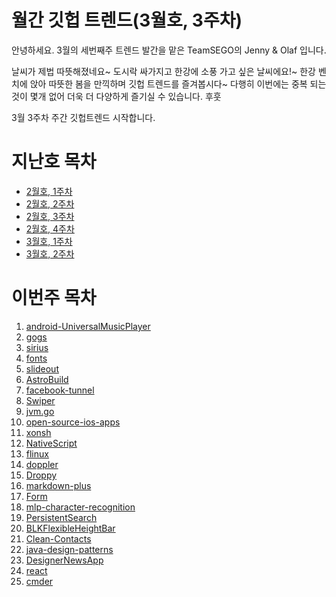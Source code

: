 # 월간 깃헙 트렌드(3월호, 3주차)

안녕하세요.
3월의 세번째주 트렌드 발간을 맡은 TeamSEGO의 Jenny & Olaf 입니다. 

날씨가 제법 따뜻해졌네요~
도시락 싸가지고 한강에 소풍 가고 싶은 날씨에요!~
한강 벤치에 앉아 따뜻한 봄을 만끽하며 깃헙 트렌드를 즐겨봅시다~ 
다행히 이번에는 중복 되는것이 몇개 없어 더욱 더 다양하게 즐기실 수 있습니다. 후훗

3월 3주차 주간 깃헙트렌드 시작합니다.


# 지난호 목차

* [2월호, 1주차](http://teamsego.github.io/github-trend-kr/#/201502-1)
* [2월호, 2주차](http://teamsego.github.io/github-trend-kr/#/201502-2)
* [2월호, 3주차](http://teamsego.github.io/github-trend-kr/#/201502-3)
* [2월호, 4주차](http://teamsego.github.io/github-trend-kr/#/201502-4)
* [3월호, 1주차](http://teamsego.github.io/github-trend-kr/#/201503-1)
* [3월호, 2주차](http://teamsego.github.io/github-trend-kr/#/201503-2)

# 이번주 목차

1. [android-UniversalMusicPlayer](https://github.com/TeamSEGO/github-trend-kr/blob/master/007_201503-weekly/007-01_android-UniversalMusicPlayer.md)
2. [gogs](https://github.com/TeamSEGO/github-trend-kr/blob/master/007_201503-weekly/007-02_gogs.md)
3. [sirius](https://github.com/TeamSEGO/github-trend-kr/blob/master/007_201503-weekly/007-03_sirius.md)
4. [fonts](https://github.com/TeamSEGO/github-trend-kr/blob/master/007_201503-weekly/007-04_fonts.md)
5. [slideout](https://github.com/TeamSEGO/github-trend-kr/blob/master/007_201503-weekly/007-05_slideout.md)
6. [AstroBuild](https://github.com/TeamSEGO/github-trend-kr/blob/master/007_201503-weekly/007-06_AstroBuild.md)
7. [facebook-tunnel](https://github.com/TeamSEGO/github-trend-kr/blob/master/007_201503-weekly/007-07_facebook-tunnel.md)
8. [Swiper](https://github.com/TeamSEGO/github-trend-kr/blob/master/007_201503-weekly/007-08_Swiper.md)
9. [jvm.go](https://github.com/TeamSEGO/github-trend-kr/blob/master/007_201503-weekly/007-09_jvm.go.md)
10. [open-source-ios-apps](https://github.com/TeamSEGO/github-trend-kr/blob/master/007_201503-weekly/007-10_open-source-ios-apps.md)
11. [xonsh](https://github.com/TeamSEGO/github-trend-kr/blob/master/007_201503-weekly/007-11_xonsh.md)
12. [NativeScript](https://github.com/TeamSEGO/github-trend-kr/blob/master/007_201503-weekly/007-12_NativeScript.md)
13. [flinux](https://github.com/TeamSEGO/github-trend-kr/blob/master/007_201503-weekly/007-13_flinux.md)
14. [doppler](https://github.com/TeamSEGO/github-trend-kr/blob/master/007_201503-weekly/007-14_doppler.md)
15. [Droppy](https://github.com/TeamSEGO/github-trend-kr/blob/master/007_201503-weekly/007-15_Droppy.md)
16. [markdown-plus](https://github.com/TeamSEGO/github-trend-kr/blob/master/007_201503-weekly/007-16_markdown-plus.md)
17. [Form](https://github.com/TeamSEGO/github-trend-kr/blob/master/007_201503-weekly/007-17_Form.md)
18. [mlp-character-recognition](https://github.com/TeamSEGO/github-trend-kr/blob/master/007_201503-weekly/007-18_mlp-character-recognition.md)
19. [PersistentSearch](https://github.com/TeamSEGO/github-trend-kr/blob/master/007_201503-weekly/007-19_PersistentSearch.md)
20. [BLKFlexibleHeightBar](https://github.com/TeamSEGO/github-trend-kr/blob/master/007_201503-weekly/007-20_BLKFlexibleHeightBar.md)
21. [Clean-Contacts](https://github.com/TeamSEGO/github-trend-kr/blob/master/007_201503-weekly/007-21_Clean-Contacts.md)
22. [java-design-patterns](https://github.com/TeamSEGO/github-trend-kr/blob/master/007_201503-weekly/007-22_java-design-patterns.md)
23. [DesignerNewsApp](https://github.com/TeamSEGO/github-trend-kr/blob/master/007_201503-weekly/007-23_DesignerNewsApp.md)
24. [react](https://github.com/TeamSEGO/github-trend-kr/blob/master/007_201503-weekly/007-24_react.md)
25. [cmder](https://github.com/TeamSEGO/github-trend-kr/blob/master/007_201503-weekly/007-25_cmder.md)


